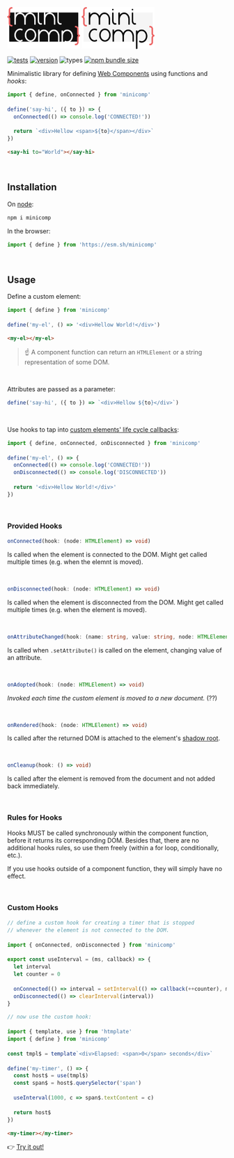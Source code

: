 <img src="logo-dark.svg#gh-dark-mode-only" height="96px"/>
<img src="logo-light.svg#gh-light-mode-only" height="96px"/>

[![tests](https://github.com/loreanvictor/minicomp/actions/workflows/test.yml/badge.svg)](https://github.com/loreanvictor/minicomp/actions/workflows/test.yml)
[![version](https://img.shields.io/npm/v/minicomp?logo=npm)](https://www.npmjs.com/package/minicomp)
![types](https://img.shields.io/npm/types/minicomp)
[![npm bundle size](https://img.shields.io/bundlephobia/minzip/minicomp?color=black&label=size)](https://bundlephobia.com/package/minicomp@latest)

Minimalistic library for defining [Web Components](https://developer.mozilla.org/en-US/docs/Web/Web_Components) using functions and _hooks_:

```js
import { define, onConnected } from 'minicomp'

define('say-hi', ({ to }) => {
  onConnected(() => console.log('CONNECTED!'))

  return `<div>Hellow <span>${to}</span></div>`
})
```
```html
<say-hi to="World"></say-hi>
```

<br>

## Installation

On [node](https://nodejs.org/en/):
```bash
npm i minicomp
```
In the browser:
```js
import { define } from 'https://esm.sh/minicomp'
```

<br>

## Usage

Define a custom element:

```js
import { define } from 'minicomp'

define('my-el', () => '<div>Hellow World!</div>')
```
```html
<my-el></my-el>
```

> ☝️ A component function can return an `HTMLElement` or a string representation of some DOM.

<br>

Attributes are passed as a parameter:

```js
define('say-hi', ({ to }) => `<div>Hellow ${to}</div>`)
```

<br>

Use hooks to tap into [custom elements' life cycle callbacks](https://developer.mozilla.org/en-US/docs/Web/Web_Components/Using_custom_elements#using_the_lifecycle_callbacks): 

```js
import { define, onConnected, onDisconnected } from 'minicomp'

define('my-el', () => {
  onConnected(() => console.log('CONNECTED!'))
  onDisconnected(() => console.log('DISCONNECTED'))
  
  return '<div>Hellow World!</div>'
})
```

<br>

### Provided Hooks

```ts
onConnected(hook: (node: HTMLElement) => void)
```
Is called when the element is connected to the DOM. Might get called multiple times (e.g. when the elemnt is moved).

<br>

```ts
onDisconnected(hook: (node: HTMLElement) => void)
```

Is called when the element is disconnected from the DOM. Might get called multiple times (e.g. when the element is moved).

<br>

```ts
onAttributeChanged(hook: (name: string, value: string, node: HTMLElement) => void)
```

Is called when `.setAttribute()` is called on the element, changing value of an attribute.

<br>

```ts
onAdopted(hook: (node: HTMLElement) => void)
```

_Invoked each time the custom element is moved to a new document._ (??)

<br>

```ts
onRendered(hook: (node: HTMLElement) => void)
```

Is called after the returned DOM is attached to the element's [shadow root](https://developer.mozilla.org/en-US/docs/Web/Web_Components/Using_shadow_DOM).

<br>

```ts
onCleanup(hook: () => void)
```

Is called after the element is removed from the document and not added back immediately.

<br>

### Rules for Hooks

Hooks MUST be called synchronously within the component function, before it returns its corresponding DOM. Besides that, there are no additional hooks rules, so use them freely (within a for loop, conditionally, etc.).

If you use hooks outside of a component function, they will simply have no effect.

<br>

### Custom Hooks


```js
// define a custom hook for creating a timer that is stopped
// whenever the element is not connected to the DOM.

import { onConnected, onDisconnected } from 'minicomp'

export const useInterval = (ms, callback) => {
  let interval
  let counter = 0

  onConnected(() => interval = setInterval(() => callback(++counter), ms))
  onDisconnected(() => clearInterval(interval))
}
```
```js
// now use the custom hook:

import { template, use } from 'htmplate'
import { define } from 'minicomp'

const tmpl$ = template`<div>Elapsed: <span>0</span> seconds</div>`

define('my-timer', () => {
  const host$ = use(tmpl$)
  const span$ = host$.querySelector('span')
  
  useInterval(1000, c => span$.textContent = c)
  
  return host$
})
```
```html
<my-timer></my-timer>
```
👉 [Try it out!](https://codepen.io/lorean_victor/pen/vYroJwP)

